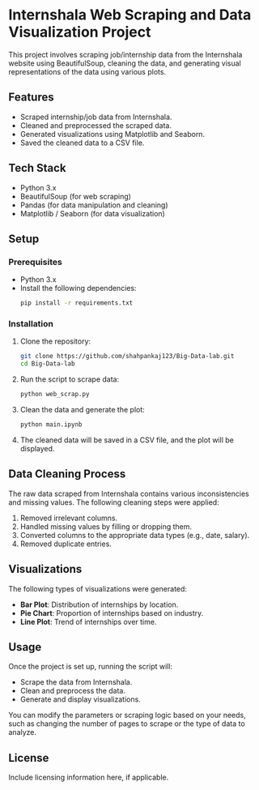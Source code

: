 # Internshala Web Scraping and Data Visualization Project

This project involves scraping job/internship data from the Internshala website using BeautifulSoup, cleaning the data, and generating visual representations of the data using various plots.

## Features

- Scraped internship/job data from Internshala.
- Cleaned and preprocessed the scraped data.
- Generated visualizations using Matplotlib and Seaborn.
- Saved the cleaned data to a CSV file.

## Tech Stack

- Python 3.x
- BeautifulSoup (for web scraping)
- Pandas (for data manipulation and cleaning)
- Matplotlib / Seaborn (for data visualization)

## Setup

### Prerequisites

- Python 3.x
- Install the following dependencies:
  ```bash
  pip install -r requirements.txt
  ```

### Installation

1. Clone the repository:

   ```bash
   git clone https://github.com/shahpankaj123/Big-Data-lab.git
   cd Big-Data-lab
   ```

2. Run the script to scrape data:

   ```bash
   python web_scrap.py
   ```

3. Clean the data and generate the plot:

   ```bash
   python main.ipynb
   ```

4. The cleaned data will be saved in a CSV file, and the plot will be displayed.

## Data Cleaning Process

The raw data scraped from Internshala contains various inconsistencies and missing values. The following cleaning steps were applied:

1. Removed irrelevant columns.
2. Handled missing values by filling or dropping them.
3. Converted columns to the appropriate data types (e.g., date, salary).
4. Removed duplicate entries.

## Visualizations

The following types of visualizations were generated:

- **Bar Plot**: Distribution of internships by location.
- **Pie Chart**: Proportion of internships based on industry.
- **Line Plot**: Trend of internships over time.

## Usage

Once the project is set up, running the script will:

- Scrape the data from Internshala.
- Clean and preprocess the data.
- Generate and display visualizations.

You can modify the parameters or scraping logic based on your needs, such as changing the number of pages to scrape or the type of data to analyze.

## License

Include licensing information here, if applicable.

